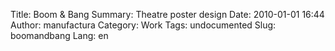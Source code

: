 Title: Boom & Bang
Summary: Theatre poster design
Date: 2010-01-01 16:44
Author: manufactura
Category: Work
Tags: undocumented
Slug: boomandbang
Lang: en


